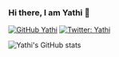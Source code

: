 ### Hi there, I am Yathi 👋

[![GitHub Yathi](https://img.shields.io/github/followers/Yathi?style=social)](https://github.com/Yathi)
[![Twitter: Yathi](https://img.shields.io/twitter/follow/ihtay?style=social)](https://twitter.com/ihtay)

![Yathi's GitHub stats](https://github-readme-stats.vercel.app/api?username=Yathi&count_private=true)


<!--
**Yathi/Yathi** is a ✨ _special_ ✨ repository because its `README.md` (this file) appears on your GitHub profile.

Here are some ideas to get you started:

- 🔭 I’m currently working on ...
- 🌱 I’m currently learning ...
- 👯 I’m looking to collaborate on ...
- 🤔 I’m looking for help with ...
- 💬 Ask me about ...
- 📫 How to reach me: ...
- 😄 Pronouns: ...
- ⚡ Fun fact: ...
-->
